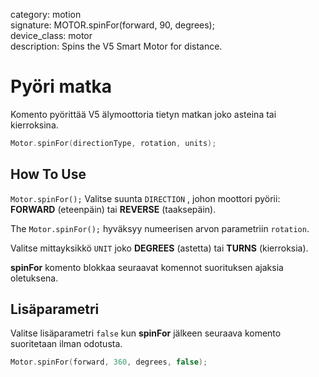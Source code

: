 category: motion  
signature: MOTOR.spinFor(forward, 90, degrees);  
device_class: motor  
description: Spins the V5 Smart Motor for distance.  

# Pyöri matka
 
Komento pyörittää V5 älymoottoria tietyn matkan joko asteina tai kierroksina.


```cpp
Motor.spinFor(directionType, rotation, units);
```

## How To Use

`Motor.spinFor();` Valitse suunta `DIRECTION` , johon moottori pyörii: **FORWARD** (eteenpäin) tai **REVERSE** (taaksepäin).

The `Motor.spinFor();` hyväksyy numeerisen arvon parametriin `rotation`.

Valitse mittayksikkö `UNIT` joko **DEGREES** (astetta) tai **TURNS** (kierroksia).

**spinFor** komento blokkaa seuraavat komennot suorituksen ajaksia oletuksena.

## Lisäparametri

Valitse lisäparametri `false` kun  **spinFor** jälkeen seuraava komento suoritetaan ilman odotusta.

```cpp
Motor.spinFor(forward, 360, degrees, false);
```
<advanced>
</advanced>
